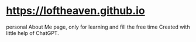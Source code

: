 # https://loftheaven.github.io
personal About Me page, only for learning and fill the free time
Created with little help of ChatGPT.
